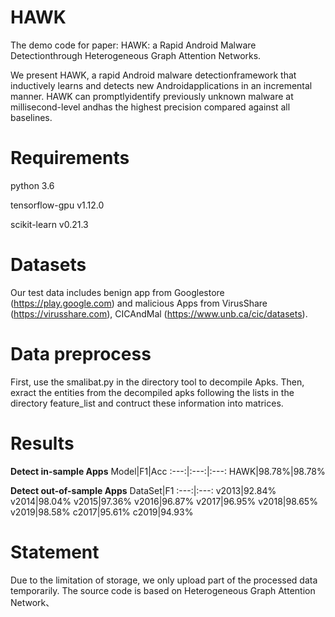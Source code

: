 # HAWK
The demo code for paper: HAWK: a Rapid Android Malware Detectionthrough Heterogeneous Graph Attention Networks. 

We present HAWK, a rapid Android malware detectionframework that inductively learns and detects new Androidapplications in an incremental manner.  HAWK can promptlyidentify  previously unknown malware at millisecond-level andhas the highest precision compared against all baselines.

# Requirements
python 3.6

tensorflow-gpu v1.12.0 

scikit-learn  v0.21.3

# Datasets
Our test data includes benign app from Googlestore (https://play.google.com) and malicious Apps from VirusShare (https://virusshare.com),  CICAndMal (https://www.unb.ca/cic/datasets).


# Data preprocess
First, use the smalibat.py in the directory tool to decompile Apks.
Then, exract the entities from the decompiled apks following the lists in the directory feature_list and contruct these information into matrices.

# Results 
**Detect in-sample Apps**
Model|F1|Acc
:---:|:---:|:---:
HAWK|98.78%|98.78%

**Detect out-of-sample Apps**
DataSet|F1
:---:|:---:
v2013|92.84%
v2014|98.04%
v2015|97.36%
v2016|96.87%
v2017|96.95%
v2018|98.65%
v2019|98.58%
c2017|95.61%
c2019|94.93%

# Statement
Due to the limitation of storage, we only upload part of the processed data temporarily.
The source code is based on Heterogeneous Graph Attention Network、
